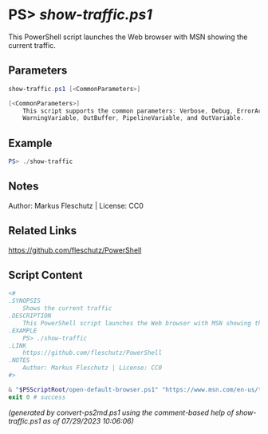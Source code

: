 PS> *show-traffic.ps1*
====================

This PowerShell script launches the Web browser with MSN showing the current traffic.

Parameters
----------
```powershell
show-traffic.ps1 [<CommonParameters>]

[<CommonParameters>]
    This script supports the common parameters: Verbose, Debug, ErrorAction, ErrorVariable, WarningAction, 
    WarningVariable, OutBuffer, PipelineVariable, and OutVariable.
```

Example
-------
```powershell
PS> ./show-traffic

```

Notes
-----
Author: Markus Fleschutz | License: CC0

Related Links
-------------
https://github.com/fleschutz/PowerShell

Script Content
--------------
```powershell
<#
.SYNOPSIS
	Shows the current traffic 
.DESCRIPTION
	This PowerShell script launches the Web browser with MSN showing the current traffic.
.EXAMPLE
	PS> ./show-traffic
.LINK
	https://github.com/fleschutz/PowerShell
.NOTES
	Author: Markus Fleschutz | License: CC0
#>

& "$PSScriptRoot/open-default-browser.ps1" "https://www.msn.com/en-us/traffic?lvl=11&intent=roadClosures"
exit 0 # success
```

*(generated by convert-ps2md.ps1 using the comment-based help of show-traffic.ps1 as of 07/29/2023 10:06:06)*

